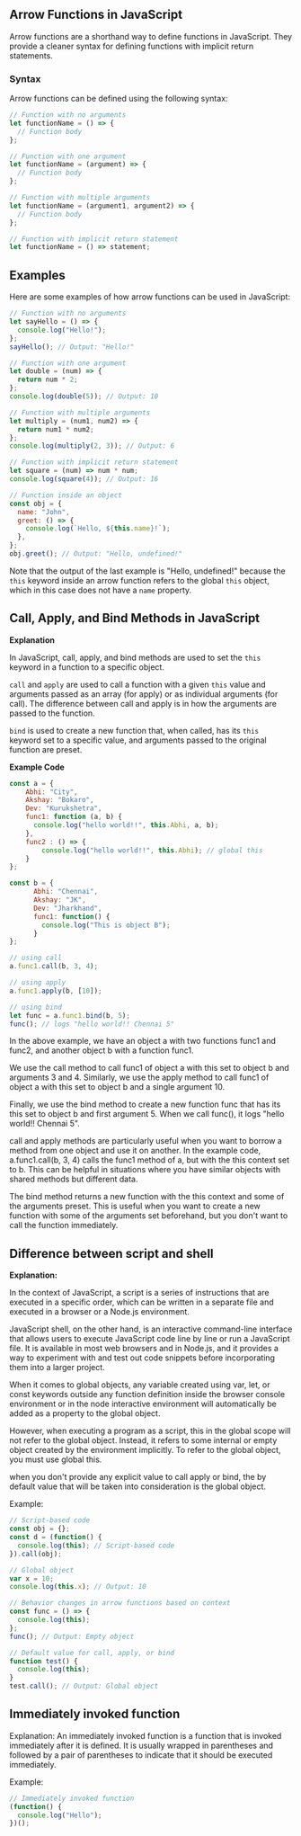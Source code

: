 ## Arrow Functions in JavaScript

Arrow functions are a shorthand way to define functions in JavaScript. They provide a cleaner syntax for defining functions with implicit return statements.

### Syntax

Arrow functions can be defined using the following syntax:

```javascript
// Function with no arguments
let functionName = () => {
  // Function body
};

// Function with one argument
let functionName = (argument) => {
  // Function body
};

// Function with multiple arguments
let functionName = (argument1, argument2) => {
  // Function body
};

// Function with implicit return statement
let functionName = () => statement;
```
## Examples

Here are some examples of how arrow functions can be used in JavaScript:

```javascript
// Function with no arguments
let sayHello = () => {
  console.log("Hello!");
};
sayHello(); // Output: "Hello!"

// Function with one argument
let double = (num) => {
  return num * 2;
};
console.log(double(5)); // Output: 10

// Function with multiple arguments
let multiply = (num1, num2) => {
  return num1 * num2;
};
console.log(multiply(2, 3)); // Output: 6

// Function with implicit return statement
let square = (num) => num * num;
console.log(square(4)); // Output: 16

// Function inside an object
const obj = {
  name: "John",
  greet: () => {
    console.log(`Hello, ${this.name}!`);
  },
};
obj.greet(); // Output: "Hello, undefined!"

```
Note that the output of the last example is "Hello, undefined!" because the `this` keyword inside an arrow function refers to the global `this` object, which in this case does not have a `name` property.

## Call, Apply, and Bind Methods in JavaScript

**Explanation**

In JavaScript, call, apply, and bind methods are used to set the `this` keyword in a function to a specific object.

`call` and `apply` are used to call a function with a given `this` value and arguments passed as an array (for apply) or as individual arguments (for call). The difference between call and apply is in how the arguments are passed to the function.

`bind` is used to create a new function that, when called, has its `this` keyword set to a specific value, and arguments passed to the original function are preset.

**Example Code**

```javascript
const a = {
    Abhi: "City",
    Akshay: "Bokaro",
    Dev: "Kurukshetra",
    func1: function (a, b) {
      console.log("hello world!!", this.Abhi, a, b);
    },
    func2 : () => {
        console.log("hello world!!", this.Abhi); // global this
    }
};

const b = {
      Abhi: "Chennai",
      Akshay: "JK",
      Dev: "Jharkhand",
      func1: function() {
        console.log("This is object B");
      }
};

// using call
a.func1.call(b, 3, 4);

// using apply
a.func1.apply(b, [10]);

// using bind
let func = a.func1.bind(b, 5);
func(); // logs "hello world!! Chennai 5"

```
In the above example, we have an object a with two functions func1 and func2, and another object b with a function func1.

We use the call method to call func1 of object a with this set to object b and arguments 3 and 4. Similarly, we use the apply method to call func1 of object a with this set to object b and a single argument 10.

Finally, we use the bind method to create a new function func that has its this set to object b and first argument 5. When we call func(), it logs "hello world!! Chennai 5".

call and apply methods are particularly useful when you want to borrow a method from one object and use it on another. In the example code, a.func1.call(b, 3, 4) calls the func1 method of a, but with the this context set to b. This can be helpful in situations where you have similar objects with shared methods but different data.

The bind method returns a new function with the this context and some of the arguments preset. This is useful when you want to create a new function with some of the arguments set beforehand, but you don't want to call the function immediately.

## Difference between script and shell

**Explanation:**

In the context of JavaScript, a script is a series of instructions that are executed in a specific order, which can be written in a separate file and executed in a browser or a Node.js environment.

JavaScript shell, on the other hand, is an interactive command-line interface that allows users to execute JavaScript code line by line or run a JavaScript file. It is available in most web browsers and in Node.js, and it provides a way to experiment with and test out code snippets before incorporating them into a larger project.

When it comes to global objects, any variable created using var, let, or const keywords outside any function definition inside the browser console environment or in the node interactive environment will automatically be added as a property to the global object.

However, when executing a program as a script, this in the global scope will not refer to the global object. Instead, it refers to some internal or empty object created by the environment implicitly. To refer to the global object, you must use global this.

when you don't provide any explicit value to call apply or bind, the by default value that will be taken into consideration is the global object.


Example:

```javascript
// Script-based code
const obj = {};
const d = (function() {
  console.log(this); // Script-based code
}).call(obj); 

// Global object
var x = 10;
console.log(this.x); // Output: 10

// Behavior changes in arrow functions based on context
const func = () => {
  console.log(this);
};
func(); // Output: Empty object

// Default value for call, apply, or bind
function test() {
  console.log(this);
}
test.call(); // Output: Global object
```
## Immediately invoked function

Explanation:
An immediately invoked function is a function that is invoked immediately after it is defined. It is usually wrapped in parentheses and followed by a pair of parentheses to indicate that it should be executed immediately.

Example:

```javascript
// Immediately invoked function
(function() {
  console.log("Hello");
})();
```





